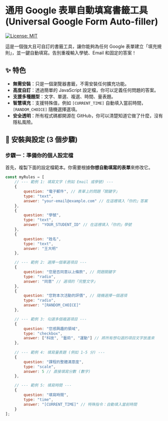 # 通用 Google 表單自動填寫書籤工具 (Universal Google Form Auto-filler)

[![License: MIT](https://img.shields.io/badge/License-MIT-yellow.svg)](https://opensource.org/licenses/MIT)

這是一個強大且可自訂的書籤工具，讓你能夠為任何 Google 表單建立「填充規則」，並一鍵自動填寫。告別重複輸入學號、Email 和固定的答案！

## ✨ 特色

-   **無需安裝**：只是一個瀏覽器書籤，不需安裝任何擴充功能。
-   **高度自訂**：透過簡單的 JavaScript 設定檔，你可以定義任何問題的答案。
-   **支援多種題型**：文字、單選、複選、時間、量表題。
-   **智慧填充**：支援特殊值，例如 `[CURRENT_TIME]` 自動填入當前時間，`[RANDOM_CHOICE]` 隨機選擇選項。
-   **安全透明**：所有程式碼都開源在 GitHub，你可以清楚知道它做了什麼，沒有隱私風險。

## 🚀 安裝與設定 (3 個步驟)

### 步驟一：準備你的個人設定檔

首先，複製下面的設定檔範本。你需要根據**你想自動填寫的表單**來修改它。

```javascript
const myRules = [
    // --- 範例 1: 填寫文字 (例如 Email 或學號) ---
    {
        question: "電子郵件", // 表單上的問題「關鍵字」
        type: "text",
        answer: "your-email@example.com" // 在這裡填入「你的」答案
    },
    {
        question: "學號",
        type: "text",
        answer: "YOUR_STUDENT_ID" // 在這裡填入「你的」學號
    },
    {
        question: "姓名",
        type: "text",
        answer: "王大明"
    },

    // --- 範例 2: 選擇一個單選項目 ---
    {
        question: "您是否同意以上條款", // 問題關鍵字
        type: "radio",
        answer: "同意" // 選項的「完整文字」
    },
    {
        question: "您對本次活動的評價", // 隨機選擇一個選項
        type: "radio",
        answer: "[RANDOM_CHOICE]"
    },

    // --- 範例 3: 勾選多個複選項目 ---
    {
        question: "您感興趣的領域",
        type: "checkbox",
        answer: ["科技", "藝術", "運動"] // 將所有想勾選的項目文字放進來
    },
    
    // --- 範例 4: 填寫量表題 (例如 1-5 分) ---
    {
        question: "課程的整體滿意度",
        type: "scale",
        answer: 5 // 直接填寫分數 (數字)
    },

    // --- 範例 5: 填寫時間 ---
    {
        question: "填寫時間",
        type: "time",
        answer: "[CURRENT_TIME]" // 特殊指令：自動填入當前時間
    }
];

